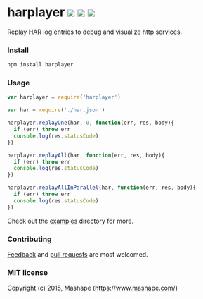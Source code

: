 # harplayer [![](https://img.shields.io/wercker/ci/551bc8323993a61109001091.svg)](https://app.wercker.com/#applications/551bc8323993a61109001091) [![](https://img.shields.io/coveralls/Mashape/harplayer.svg)](https://coveralls.io/r/Mashape/harplayer) [![](https://img.shields.io/npm/v/harplayer.svg)](https://www.npmjs.com/package/harplayer)

Replay [HAR](http://www.softwareishard.com/blog/har-12-spec/) log entries to debug and visualize http services.

### Install

```sh
npm install harplayer
```

### Usage

```js
var harplayer = require('harplayer')

var har = require('./har.json')

harplayer.replayOne(har, 0, function(err, res, body){
  if (err) throw err
  console.log(res.statusCode)
})

harplayer.replayAll(har, function(err, res, body){
  if (err) throw err
  console.log(res.statusCode)
})

harplayer.replayAllInParallel(har, function(err, res, body){
  if (err) throw err
  console.log(res.statusCode)
})
```

Check out the [examples](https://github.com/Mashape/harplayer/tree/master/examples) directory for more.

### Contributing

[Feedback](https://github.com/Mashape/harplayer/issues) and [pull requests](https://github.com/Mashape/harplayer/pulls) are most welcomed. 

### MIT license

Copyright (c) 2015, Mashape (https://www.mashape.com/)
